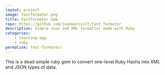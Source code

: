 ```yaml
---
layout: project
image: fastformater.png
title: FastFormater Gem
repo: https://github.com/joaomarcuslf/fast_formater
description: Simple Json and XML formatter made with Ruby
categories:
    - learning-app
    - ruby
permalink: fast-formater/
---
```


This is a dead simpĺe ruby gem to convert one-level Ruby Hashs into XML and JSON types of data.
